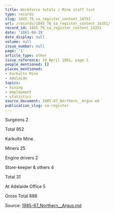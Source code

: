 ```yaml
---
title: Workforce totals / Mine staff list
type: records
slug: 1845_76_sa_register_content_14351
url: /records/1845_76_sa_register_content_14351/
record_id: 1845_76_sa_register_content_14351
date: '1861-04-19'
date_display: null
volume: null
issue_number: null
page: '1'
article_type: other
issue_reference: 19 April 1861, page 1
people_mentioned: []
places_mentioned:
- Karkulto Mine
- Adelaide
topics:
- mining
- employment
- statistics
source_document: 1985-87_Northern__Argus.md
publication_slug: sa-register
---
```


Surgeons	2

Total	852

Karkulto Mine

Miners	25

Engine drivers	2

Store-keeper & others	4

Total	31

At Adelaide Office	5

Gross Total	888

Source: [1985-87_Northern__Argus.md](/downloads/markdown/1985-87_Northern__Argus.md)
